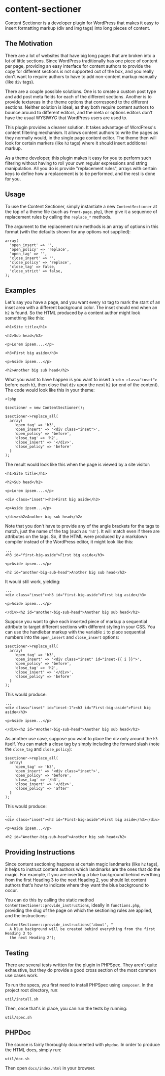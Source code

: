 # content-sectioner

Content Sectioner is a developer plugin for WordPress that makes it easy to insert formatting markup (div and img tags) into long pieces of content.

## The Motivation

There are a lot of websites that have big long pages that are broken into a lot of little sections.  Since WordPress traditionally has one piece of content per page, providing an easy interface for content authors to provide the copy for different sections is not supported out of the box, and you really don't want to require authors to have to add non-content markup manually (like `div` tags).

There are a couple possible solutions.  One is to create a custom post type and add post meta fields for each of the different sections.  Another is to provide textareas in the theme options that correspond to the different sections.  Neither solution is ideal, as they both require content authors to bounce around to different editors, and the meta or options editors don't have the usual WYSIWYG that WordPress users are used to.

This plugin provides a cleaner solution.  It takes advantage of WordPress's content filtering mechanism.  It allows content authors to write the pages as they normally would, in the single page content editor.  The theme then will look for certain markers (like `h3` tags) where it should insert additional markup.

As a theme developer, this plugin makes it easy for you to perform such filtering without having to roll your own regular expressions and string manipulation.  All you do is provide "replacement rules", arrays with certain keys to define how a replacement is to
be performed, and the rest is done for you.

## Usage

To use the Content Sectioner, simply instantiate a new `ContentSectioner` at the top of a theme file (such as `front-page.php`), then give it a sequence of replacement rules by calling the `replace_*` methods.

The argument to the replacement rule methods is an array of options in this format (with the defaults shown for any options not supplied):

    array(
      'open_insert' => '',
      'open_policy' => 'replace',
      'open_tag' => '',
      'close_insert' => '',
      'close_policy' => 'replace',
      'close_tag' => false,
      'close_strict' => false,
    );
    
## Examples

Let's say you have a page, and you want every `h3` tag to mark the start of an inset area with a different background color.  The inset should end when an `h2` is found.  So the HTML produced by a content author might look something like this:

    <h1>Site title</h1>
    
    <h2>Sub head</h2>
    
    <p>Lorem ipsem....</p>
    
    <h3>First big aside</h3>
    
    <p>Aside ipsem...</p>
    
    <h2>Another big sub head</h2>
      
What you want to have happen is you want to insert a `<div class="inset">` before each `h3`, then close that `div` upon the next `h2` (or end of the content).  The code would look like this in your theme:

    <?php
    
    $sectioner = new ContentSectioner();
    
    $sectioner->replace_all(
      array(
        'open_tag' => 'h3',
        'open_insert' => '<div class="inset">',
        'open_policy' => 'before',
        'close_tag' => 'h2',
        'close_insert' => '</div>',
        'close_policy' => 'before'
      )
    );
    
The result would look like this when the page is viewed by a site visitor:


    <h1>Site title</h1>
    
    <h2>Sub head</h2>
    
    <p>Lorem ipsem....</p>
    
    <div class="inset"><h3>First big aside</h3>
    
    <p>Aside ipsem...</p>
    
    </div><h2>Another big sub head</h2>
      
Note that you don't have to provide any of the angle brackets for the tags to match, just the name of the tag (such as `'h3'`).  It will match even if there are attributes on the tags.  So, if the HTML were produced by a markdown compiler instead of the WordPress editor, it might look like this:

    ...
    <h3 id="first-big-aside">First big aside</h3>
    
    <p>Aside ipsem...</p>
    
    <h2 id="another-big-sub-head">Another big sub head</h2>

It would still work, yielding:

    ...
    <div class="inset"><h3 id="first-big-aside">First big aside</h3>
    
    <p>Aside ipsem...</p>
    
    </div><h2 id="another-big-sub-head">Another big sub head</h2>

Suppose you want to give each inserted piece of markup a sequential attribute to target different sections with different styling in your CSS.  You can use the handlebar markup with the variable `i` to place sequential numbers into the `open_insert` and `close_insert` options:

    $sectioner->replace_all(
      array(
        'open_tag' => 'h3',
        'open_insert' => '<div class="inset" id="inset-{{ i }}">',
        'open_policy' => 'before',
        'close_tag' => 'h2',
        'close_insert' => '</div>',
        'close_policy' => 'before'
      )
    );

This would produce:

    ...
    <div class="inset" id="inset-1"><h3 id="First-big-aside">First big aside</h3>
    
    <p>Aside ipsem...</p>
    
    </div><h2 id="Another-big-sub-head">Another big sub head</h2>

As another use case, suppose you want to place the div only around the `h3` itself.  You can match a close tag by simply including the forward slash (note the `close_tag` and `close_policy`):

    $sectioner->replace_all(
      array(
        'open_tag' => 'h3',
        'open_insert' => '<div class="inset">',
        'open_policy' => 'before',
        'close_tag' => '/h3',
        'close_insert' => '</div>',
        'close_policy' => 'after'
      )
    );

This would produce:

    ...
    <div class="inset"><h3 id="First-big-aside">First big aside</h3></div>
    
    <p>Aside ipsem...</p>
    
    <h2 id="Another-big-sub-head">Another big sub head</h2>

## Providing Instructions

Since content sectioning happens at certain magic landmarks (like `h2` tags), it helps to instruct content authors which landmarks are the ones that do the magic.  For example, if you are inserting a blue background behind everthing from the first Heading 3 to the next Heading 2, you should let content authors that's how to indicate where they want the blue background to occur.

You can do this by calling the static method `ContentSectioner::provide_instructions`, ideally in `functions.php`, providing the slug of the page on which the sectioning rules
are applied, and the instructions:

    ContentSectioner::provide_instructions('about', "
      A blue background will be created behind everything from the first Heading 3 to
      the next Heading 2");

## Testing

There are several tests written for the plugin in PHPSpec.  They aren't quite exhaustive, but they do provide a good cross section of the most common use cases work.

To run the specs, you first need to install PHPSpec using `composer`.  In the project root directory, run:

    util/install.sh
    
Then, once that's in place, you can run the tests by running:

    util/spec.sh
    
## PHPDoc

The source is fairly thoroughly documented with `phpdoc`.  In order to produce the HTML docs, simply run:

    util/doc.sh
    
Then open `docs/index.html` in your browser.



